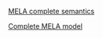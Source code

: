 
[MELA complete semantics](https://ludovicalv.github.io/PDFs/Semantics.pdf) <br />

[Complete MELA model](https://ludovicalv.github.io/ModelMS/) <br />
